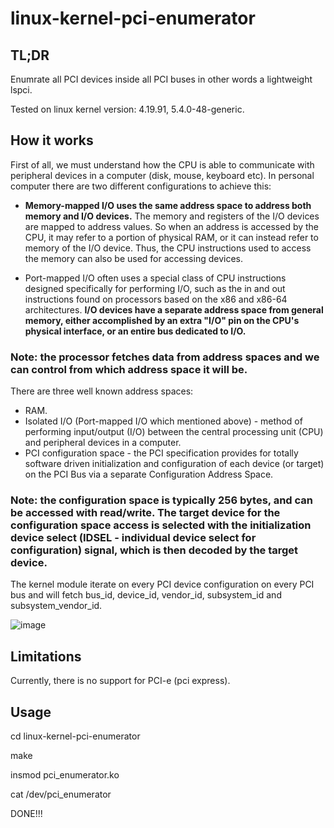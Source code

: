 # linux-kernel-pci-enumerator
## TL;DR
Enumrate all PCI devices inside all PCI buses in other words a lightweight lspci.

Tested on linux kernel version: 4.19.91, 5.4.0-48-generic.

## How it works
First of all, we must understand how the CPU is able to communicate with peripheral devices in a computer (disk, mouse, keyboard etc).
In personal computer there are two different configurations to achieve this:

* **Memory-mapped I/O uses the same address space to address both memory and I/O devices.** The memory and registers of the I/O devices are mapped to address values. So when an address is accessed by the CPU, it may refer to a portion of physical RAM, or it can instead refer to memory of the I/O device. Thus, the CPU instructions used to access the memory can also be used for accessing devices.

* Port-mapped I/O often uses a special class of CPU instructions designed specifically for performing I/O, such as the in and out instructions found on processors based on the x86 and x86-64 architectures. **I/O devices have a separate address space from general memory, either accomplished by an extra "I/O" pin on the CPU's physical interface, or an entire bus dedicated to I/O.**

### Note: the processor fetches data from address spaces and we can control from which address space it will be.

There are three well known address spaces:

* RAM.
* Isolated I/O (Port-mapped I/O which mentioned above) - method of performing input/output (I/O) between the central processing unit (CPU) and peripheral devices in a computer.
* PCI configuration space - the PCI specification provides for totally software driven initialization and configuration of each device (or target) on the PCI Bus via a separate Configuration Address Space.

### Note: the configuration space is typically 256 bytes, and can be accessed with read/write. The target device for the configuration space access is selected with the initialization device select (IDSEL - individual device select for configuration) signal, which is then decoded by the target device.

The kernel module iterate on every PCI device configuration on every PCI bus and will fetch bus_id, device_id, vendor_id, subsystem_id and subsystem_vendor_id.

![image](https://upload.wikimedia.org/wikipedia/commons/c/ca/Pci-config-space.svg)

## Limitations
Currently, there is no support for PCI-e (pci express).

## Usage
cd linux-kernel-pci-enumerator

make

insmod pci_enumerator.ko

cat /dev/pci_enumerator

DONE!!!
